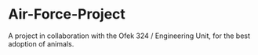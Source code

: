 # Air-Force-Project
A project in collaboration with the Ofek 324 / Engineering Unit, for the best adoption of animals.
